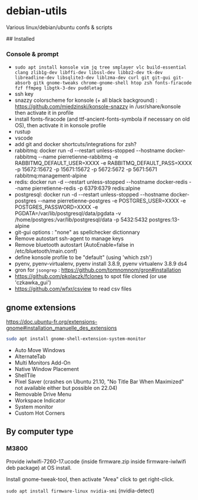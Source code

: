 # debian-utils

Various linux/debian/ubuntu confs & scripts

## Installed

### Console & prompt

* `sudo apt install konsole vim jq tree smplayer vlc build-essential clang zlib1g-dev libffi-dev libssl-dev libbz2-dev tk-dev libreadline-dev libsqlite3-dev liblzma-dev curl git git-gui git-absorb gitk gnome-tweaks chrome-gnome-shell htop zsh fonts-firacode fzf ffmpeg libgtk-3-dev puddletag`
* ssh key
* snazzy colorscheme for konsole (+ all black background) : https://github.com/miedzinski/konsole-snazzy in /usr/share/konsole
  then activate it in profile
* install fonts-firacode (and ttf-ancient-fonts-symbola if necessary on old OS), then activate it in konsole profile
* rustup
* vscode
* add git and docker shortcuts/integrations for zsh?
* rabbitmq: docker run -d --restart unless-stopped --hostname docker-rabbitmq --name pierretienne-rabbitmq -e RABBITMQ_DEFAULT_USER=XXXX -e RABBITMQ_DEFAULT_PASS=XXXX -p 15672:15672 -p 15671:15672 -p 5672:5672 -p 5671:5671 rabbitmq:management-alpine
* redis: docker run -d --restart unless-stopped --hostname docker-redis --name pierretienne-redis -p 6379:6379 redis:alpine
* postgresql: docker run -d --restart unless-stopped --hostname docker-postgres --name pierretienne-postgres -e POSTGRES_USER=XXXX -e POSTGRES_PASSWORD=XXXX -e PGDATA=/var/lib/postgresql/data/pgdata -v /home/postgres:/var/lib/postgresql/data -p 5432:5432 postgres:13-alpine
* git-gui options : "none" as spellchecker dictionnary
* Remove autostart ssh-agent to manage keys
* Remove bluetooth autostart (AutoEnable=false in /etc/bluetooth/main.conf)
* define konsole profile to be "default" (using 'which zsh')
* pyenv, pyenv-virtualenv, pyenv install 3.8.9, pyenv virtualenv 3.8.9 ds4
* gron for `jsongrep` : https://github.com/tomnomnom/gron#installation
* https://github.com/pkolaczk/fclones to spot file cloned (or use 'czkawka_gui')
* https://github.com/wfxr/csview to read csv files

## gnome extensions

https://doc.ubuntu-fr.org/extensions-gnome#installation_manuelle_des_extensions

```bash
sudo apt install gnome-shell-extension-system-monitor
```

* Auto Move Windows
* AlternateTab
* Multi Monitors Add-On
* Native Window Placement
* ShellTile
* Pixel Saver (crashes on Ubuntu 21.10, "No Title Bar When Maximized" not available either but possible on 22.04)
* Removable Drive Menu
* Workspace Indicator
* System monitor
* Custom Hot Corners

## By computer type

### M3800

Provide iwlwifi-7260-17.ucode (inside firmware.zip inside firmware-iwlwifi deb package) at OS install.

Install gnome-tweak-tool, then activate "Area" click to get right-click.

`sudo apt install firmware-linux nvidia-smi` (nvidia-detect)
